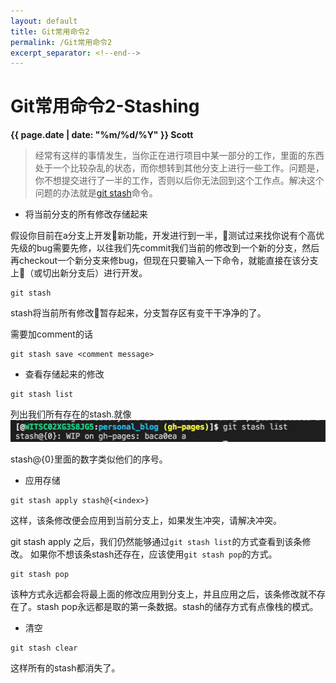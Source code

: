 ```yaml
---
layout: default
title: Git常用命令2
permalink: /Git常用命令2
excerpt_separator: <!--end-->
---
```


Git常用命令2-Stashing
=======================
**{{ page.date | date: "%m/%d/%Y" }} Scott**

> 经常有这样的事情发生，当你正在进行项目中某一部分的工作，里面的东西处于一个比较杂乱的状态，而你想转到其他分支上进行一些工作。问题是，你不想提交进行了一半的工作，否则以后你无法回到这个工作点。解决这个问题的办法就是[git stash](https://git-scm.com/book/en/v2/Git-Tools-Stashing-and-Cleaning "Stashing and Clean")命令。

- 将当前分支的所有修改存储起来

假设你目前在a分支上开发新功能，开发进行到一半，测试过来找你说有个高优先级的bug需要先修，以往我们先commit我们当前的修改到一个新的分支，然后再checkout一个新分支来修bug，但现在只要输入一下命令，就能直接在该分支上（或切出新分支后）进行开发。

```git
git stash
```

stash将当前所有修改暂存起来，分支暂存区有变干干净净的了。

需要加comment的话

```git
git stash save <comment message>
```

- 查看存储起来的修改

```git
git stash list
```

列出我们所有存在的stash.就像
![loading](/img/WechatIMG70.png "git stash list")

stash@{0}里面的数字类似他们的序号。

- 应用存储

```git
git stash apply stash@{<index>}
```

这样，该条修改便会应用到当前分支上，如果发生冲突，请解决冲突。

git stash apply 之后，我们仍然能够通过```git stash list```的方式查看到该条修改。
如果你不想该条stash还存在，应该使用```git stash pop```的方式。

```git
git stash pop
```

该种方式永远都会将最上面的修改应用到分支上，并且应用之后，该条修改就不存在了。stash pop永远都是取的第一条数据。stash的储存方式有点像栈的模式。

- 清空

```git
git stash clear
```

这样所有的stash都消失了。
